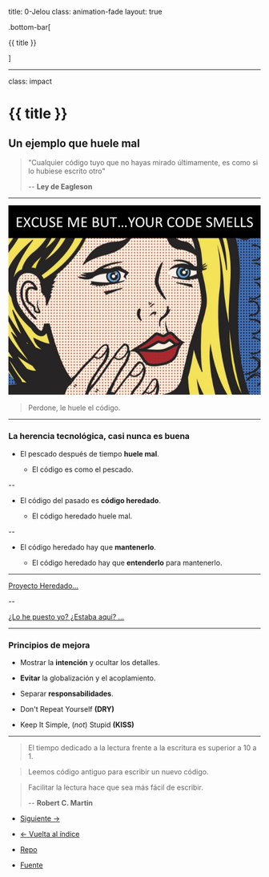 title: 0-Jelou
class: animation-fade
layout: true

.bottom-bar[

{{ title }}

]

---

class: impact

# {{ title }}

## Un ejemplo que huele mal

> "Cualquier código tuyo que no hayas mirado últimamente, es como si lo hubiese escrito otro"
>
> -- **Ley de Eagleson**

---

![Perdone pero... le huele el código](./assets/your-code-smells.jpg)

> Perdone, le huele el código.

---

### La herencia tecnológica, casi nunca es buena

- El pescado después de tiempo **huele mal**.

    - El código es como el pescado.

--

- El código del pasado es **código heredado**.

    - El código heredado huele mal.

--

- El código heredado hay que **mantenerlo**.

    - El código heredado hay que **entenderlo** para mantenerlo.

---

[Proyecto Heredado...](https://github.com/benbyford/game-of-life-js)

--

[¿Lo he puesto yo? ¿Estaba aquí? ... ](https://twitter.com/quinHD/status/1087817606923542528?s=20)

---

### Principios de mejora

- Mostrar la **intención** y ocultar los detalles.

- **Evitar** la globalización y el acoplamiento.

- Separar **responsabilidades**.

- Don't Repeat Yourself **(DRY)**

- Keep It Simple, (*not*) Stupid **(KISS)**

---

> El tiempo dedicado a la lectura frente a la escritura es superior a 10 a 1.

> Leemos código antiguo para escribir un nuevo código.

> Facilitar la lectura hace que sea más fácil de escribir.
>
> -- **Robert C. Martin**

- [Siguiente ->](./1-test.html)

- [<- Vuelta al índice ](./)

- [Repo](https://github.com/AcademiaBinaria/CleanCode)

- [Fuente](https://github.com/AcademiaBinaria/CleanCode/tree/master/0-jelou)
